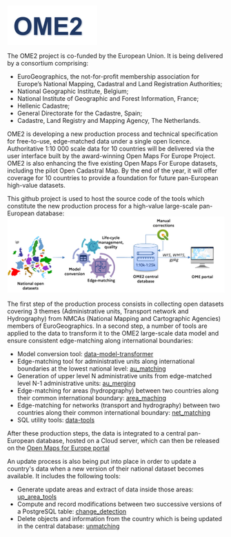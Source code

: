 ![Logo](docs/images/logo_ome2.png)

The OME2 project is co-funded by the European Union. It is being delivered by a consortium comprising: 
* EuroGeographics, the not-for-profit membership association for Europe’s National Mapping, Cadastral and Land Registration Authorities;
* National Geographic Institute, Belgium;
* National Institute of Geographic and Forest Information, France;
* Hellenic Cadastre;
* General Directorate for the Cadastre, Spain;
* Cadastre, Land Registry and Mapping Agency, The Netherlands. 
 
OME2 is developing a new production process and technical specification for free-to-use, edge-matched data under a single open licence. Authoritative 1:10 000 scale data for 10 countries will be delivered via the user interface built by the award-winning Open Maps For Europe Project. OME2 is also enhancing the five existing Open Maps For Europe datasets, including the pilot Open Cadastral Map. By the end of the year, it will offer coverage for 10 countries to provide a foundation for future pan-European high-value datasets. 

This github project is used to host the source code of the tools which constitute the new production process for a high-value large-scale pan-European database:
![Process](docs/images/Process_nice_EN.png)

The first step of the production process consists in collecting open datasets covering 3 themes (Administrative units, Transport network and Hydrography) from NMCAs (National Mapping and Cartographic Agencies) members of EuroGeographics. In a second step, a number of tools are applied to the data to transform it to the OME2 large-scale data model and ensure consistent edge-matching along international boundaries:
* Model conversion tool: [data-model-transformer](https://github.com/openmapsforeurope2/data-model-transformer)
* Edge-matching tool for administrative units along international boundaries at the lowest national level: [au_matching](https://github.com/openmapsforeurope2/au_matching)
* Generation of upper level N administrative units from edge-matched level N-1 administrative units: [au_merging](https://github.com/openmapsforeurope2/au_merging)
* Edge-matching for areas (hydropgraphy) between two countries along their common international boundary: [area_maching](https://github.com/openmapsforeurope2/area_matching)
* Edge-matching for networks (transport and hydrography) between two countries along their common international boundary: [net_matching](https://github.com/openmapsforeurope2/net_matching)
* SQL utility tools: [data-tools](https://github.com/openmapsforeurope2/data-tools)

After these production steps, the data is integrated to a central pan-European database, hosted on a Cloud server, which can then be released on the [Open Maps for Europe portal](https://www.mapsforeurope.org/datasets/hvlsp)

An update process is also being put into place in order to update a country's data when a new version of their national dataset becomes available. It includes the following tools:
* Generate update areas and extract of data inside those areas: [up_area_tools](https://github.com/openmapsforeurope2/up_area_tools)
* Compute and record modifications between two successive versions of a PostgreSQL table: [change_detection](https://github.com/openmapsforeurope2/change_detection)
* Delete objects and information from the country which is being updated in the central database: [unmatching](https://github.com/openmapsforeurope2/unmatching)
